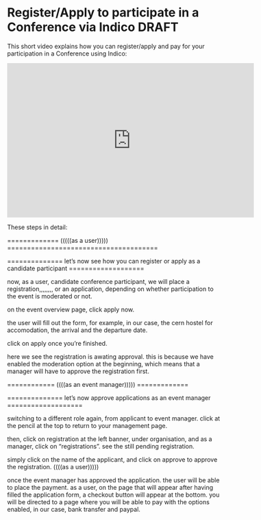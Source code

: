 # Register/Apply to participate in a Conference via Indico DRAFT

This short video explains how you can register/apply and pay for your participation in a Conference using Indico:

<iframe width="576" height="360" frameborder="0" src="https://cds.cern.ch/video/2275654?showTitle=true" allowfullscreen></iframe>

These steps in detail:

============= (((((as a user))))) ======================================

============== let’s now see how you can register or apply as a candidate participant ===================


now, as a user, candidate conference participant, we will place a registration,,,,,,,, or an application, depending on whether participation to the event is moderated or not.

on the event overview page,
click apply now.

the user will fill out the form, for example, in our case, the cern hostel for accomodation, the arrival and the departure date.

click on apply once you’re finished.


here we see the registration is awating approval. this is because we have enabled the moderation option at the beginning, which means that a manager will have to approve the registration first.




============ ((((as an event manager))))) =============

============== let’s now approve applications as an event manager ===================


switching to a different role again, from applicant to event manager. click at the pencil at the top to return to your management page.

then, click on registration at the left banner, under organisation, and as a manager, click on “registrations”.
see the   still pending registration.

simply click on the name of the applicant, and click on approve to approve the registration.
((((as a user)))))


once the event manager has approved the application. the user will be able to place the payment.
as a user, on the page that will appear after having filled the application form, a checkout button will appear at the bottom. 
you will be directed to a page where you will be able to pay with the options enabled, in our case, bank transfer and paypal.